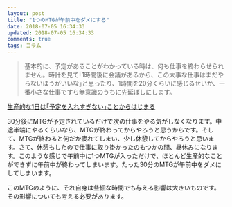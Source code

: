 ```yaml
---
layout: post
title: "1つのMTGが午前中をダメにする"
date: 2018-07-05 16:34:33
updated: 2018-07-05 16:34:33
comments: true
tags: コラム
---
```


> 基本的に、予定があることがわかっている時は、何も仕事を終わらせられません。時計を見て｢1時間後に会議があるから、この大事な仕事はまだやらないほうがいいな｣と思ったり、1時間を20分くらいに感じるせいか、一番小さな仕事ですら無意識のうちに先延ばしにします。

<a href="https://www.lifehacker.jp/2018/07/overscheduling-your-days-can-wreck-your-productivity.html" target="_blank">生産的な1日は｢予定を入れすぎない｣ことからはじまる</a>

30分後にMTGが予定されているだけで次の仕事をやる気がしなくなります。中途半端にやるくらいなら、MTGが終わってからやろうと思うからです。そして、MTGが終わると何だか疲れてしまい、少し休憩してからやろうと思います。さて、休憩もしたので仕事に取り掛かったのもつかの間、昼休みになります。このような感じで午前中に1つMTGが入っただけで、ほとんど生産的なことができずに午前中が終わってしまいます。たった30分のMTGが午前中をダメにしてしまいます。

このMTGのように、それ自身は些細な時間でも与える影響は大きいものです。その影響についても考える必要があります。

